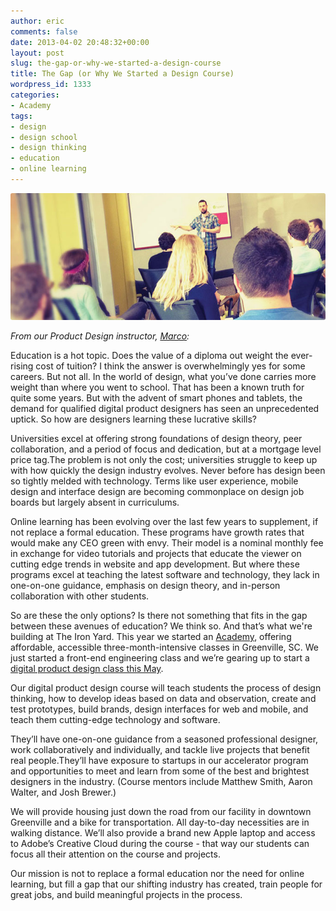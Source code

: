 ```yaml
---
author: eric
comments: false
date: 2013-04-02 20:48:32+00:00
layout: post
slug: the-gap-or-why-we-started-a-design-course
title: The Gap (or Why We Started a Design Course)
wordpress_id: 1333
categories:
- Academy
tags:
- design
- design school
- design thinking
- education
- online learning
---
```


<img src="/images/blog/2013/04/product-design-blog.jpg" style="border-radius: 3px;">

_From our Product Design instructor, [Marco](http://twitter.com/marcosuarez):_

Education is a hot topic. Does the value of a diploma out weight the ever-rising cost of tuition? I think the answer is overwhelmingly yes for some careers. But not all. In the world of design, what you’ve done carries more weight than where you went to school. That has been a known truth for quite some years. But with the advent of smart phones and tablets, the demand for qualified digital product designers has seen an unprecedented uptick. So how are designers learning these lucrative skills?

<!-- more -->

Universities excel at offering strong foundations of design theory, peer collaboration, and a period of focus and dedication, but at a mortgage level price tag.The problem is not only the cost; universities struggle to keep up with how quickly the design industry evolves. Never before has design been so tightly melded with technology. Terms like user experience, mobile design and interface design are becoming commonplace on design job boards but largely absent in curriculums.

Online learning has been evolving over the last few years to supplement, if not replace a formal education. These programs have growth rates that would make any CEO green with envy. Their model is a nominal monthly fee in exchange for video tutorials and projects that educate the viewer on cutting edge trends in website and app development. But where these programs excel at teaching the latest software and technology, they lack in one-on-one guidance, emphasis on design theory, and in-person collaboration with other students.

So are these the only options? Is there not something that fits in the gap between these avenues of education? We think so. And that’s what we're building at The Iron Yard. This year we started an [Academy](http://www.theironyard.com/education/academy), offering affordable, accessible three-month-intensive classes in Greenville, SC. We just started a front-end engineering class and we’re gearing up to start a [digital product design class this May](http://www.theironyard.com/education/academy/product-design).

Our digital product design course will teach students the process of design thinking, how to develop ideas based on data and observation, create and test prototypes, build brands, design interfaces for web and mobile, and teach them cutting-edge technology and software.

They’ll have one-on-one guidance from a seasoned professional designer, work collaboratively and individually, and tackle live projects that benefit real people.They’ll have exposure to startups in our accelerator program and opportunities to meet and learn from some of the best and brightest designers in the industry. (Course mentors include Matthew Smith, Aaron Walter, and Josh Brewer.)

We will provide housing just down the road from our facility in downtown Greenville and a bike for transportation. All day-to-day necessities are in walking distance. We’ll also provide a brand new Apple laptop and access to Adobe’s Creative Cloud during the course - that way our students can focus all their attention on the course and projects.

Our mission is not to replace a formal education nor the need for online learning, but fill a gap that our shifting industry has created, train people for great jobs, and build meaningful projects in the process.
